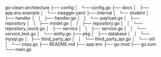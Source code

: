 go-clean-architecture
├── config
│   └── config.go
├── docs
│   ├── app.env.example
│   └── swagger.yaml
├── internal
│   └── student
│       ├── handler
│       │   ├── handler.go
│       │   └── payload.go
│       ├── repository
│       │   ├── model.go
│       │   ├── repository.go
│       │   └── repository_mock.go
│       ├── service
│       │   ├── service.go
│       │   └── service_test.go
│       └── entity.go
├── pkg
│   ├── database
│   │   └── mysql.go
│   ├── third_party_api
│   │   └── third_party_api.go
│   └── util
│       └── copy.go
├── README.md
├── app.env
├── go.mod
├── go.sum
└── main.go
